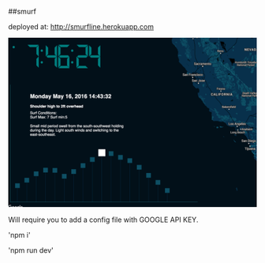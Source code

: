 ##smurf

deployed at: http://smurfline.herokuapp.com

![image](smurf.png)

Will require you to add a config file with GOOGLE API KEY. 


'npm i'

'npm run dev'
